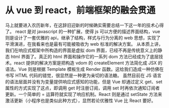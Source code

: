 # 从 vue 到 react，前端框架的融会贯通
马上就要进入农历新年，在这辞旧迎新的时候确实需要总结一下这一年的技术心得了。
react 是对 javascript 的一种扩展，使得 js 可以方便的描述界面结构，vue 则是设计了一套优雅的 api，继承了结构，样式与行为分离的 web 思想，实现了平滑演进，在我看来也是最有可能被吸收为 web 标准的解决方案。
从本质上讲，我们在响应式框架中所构造的界面是虚拟 dom 界面，已经不再是传统意义上的静态 html 界面了。真正的 html 界面和操作它的一系列 dom 方法已经成为了底层技术。react 提供的解决方案是把构造 vdom 的 createElement 方法简化成 JSX 的语法。Vue 则是根据 Template 模板生成 Render 函数。这给我们造成一种仿佛在书写 HTML 代码的错觉，很显然是一种更为亲切的语法糖。
虽然目前在 JS 语言的语法层面并没有为变量提供响应式感知的功能，但是 Vue 却通过定义 get、set 属性的方式实现了这点，即调用 get 时注册订阅，调用 set 时再依次通知订阅者更新。一个简单的 = 运算符就实现了响应机制。React 则是通过 setState 方法来激活更新（小程序也是类似此种方式），显然若论优雅性 Vue 比 React 要好。
